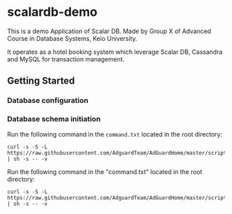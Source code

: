 # scalardb-demo

This is a demo Application of Scalar DB.
Made by Group X of Advanced Course in Database Systems, Keio University.

It operates as a hotel booking system which leverage Scalar DB, Cassandra and MySQL for transaction management.

## Getting Started

### Database configuration


### Database schema initiation
Run the following command in the `command.txt` located in the root directory:
```
curl -s -S -L https://raw.githubusercontent.com/AdguardTeam/AdGuardHome/master/scripts/install.sh | sh -s -- -v
```


Run the following command in the "command.txt" located in the root directory:
```
curl -s -S -L https://raw.githubusercontent.com/AdguardTeam/AdGuardHome/master/scripts/install.sh | sh -s -- -v
```
